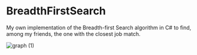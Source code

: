 # BreadthFirstSearch
My own implementation of the Breadth-first Search algorithm in C#  to find, among my friends, the one with the closest job match.

![graph (1)](https://github.com/ViniciusNascDeMoraes/BreadthFirstSearch/assets/116955303/c0515831-e80e-41ac-943b-78e73dfaaf74)
